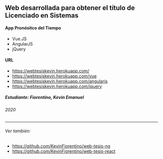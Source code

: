 ## Web desarrollada para obtener el título de Licenciado en Sistemas

#### App Pronósitco del Tiempo
-   Vue.JS
-   AngularJS
-   jQuery

#### URL
- https://webtesiskevin.herokuapp.com/
- https://webtesiskevin.herokuapp.com/vue
- https://webtesiskevin.herokuapp.com/angularjs
- https://webtesiskevin.herokuapp.com/jquery

##### **Estudiante**: Fiorentino, Kevin Emanuel

###### 2020

--- 

###### Ver también:

- https://github.com/KevinFiorentino/web-tesis-ng
- https://github.com/KevinFiorentino/web-tesis-react